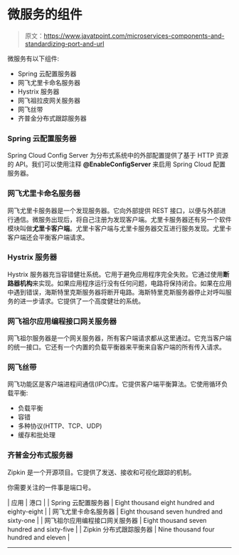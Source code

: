 # 微服务的组件

> 原文：<https://www.javatpoint.com/microservices-components-and-standardizing-port-and-url>

微服务有以下组件:

*   Spring 云配置服务器
*   网飞尤里卡命名服务器
*   Hystrix 服务器
*   网飞祖拉皮网关服务器
*   网飞丝带
*   齐普金分布式跟踪服务器

### Spring 云配置服务器

Spring Cloud Config Server 为分布式系统中的外部配置提供了基于 HTTP 资源的 API。我们可以使用注释 **@EnableConfigServer** 来启用 Spring Cloud 配置服务器。

### 网飞尤里卡命名服务器

网飞尤里卡服务器是一个发现服务器。它向外部提供 REST 接口，以便与外部进行通信。微服务出现后，将自己注册为发现客户端。尤里卡服务器还有另一个软件模块叫做**尤里卡客户端**。尤里卡客户端与尤里卡服务器交互进行服务发现。尤里卡客户端还会平衡客户端请求。

### Hystrix 服务器

Hystrix 服务器充当容错健壮系统。它用于避免应用程序完全失败。它通过使用**断路器机构**来实现。如果应用程序运行没有任何问题，电路将保持闭合。如果在应用中遇到错误，海斯特里克斯服务器将断开电路。海斯特里克斯服务器停止对呼叫服务的进一步请求。它提供了一个高度健壮的系统。

### 网飞祖尔应用编程接口网关服务器

网飞祖尔服务器是一个网关服务器，所有客户端请求都从这里通过。它充当客户端的统一接口。它还有一个内置的负载平衡器来平衡来自客户端的所有传入请求。

### 网飞丝带

网飞功能区是客户端进程间通信(IPC)库。它提供客户端平衡算法。它使用循环负载平衡:

*   负载平衡
*   容错
*   多种协议(HTTP、TCP、UDP)
*   缓存和批处理

### 齐普金分布式服务器

Zipkin 是一个开源项目。它提供了发送、接收和可视化跟踪的机制。

你需要关注的一件事是端口号。

| 应用 | 港口 |
| Spring 云配置服务器 | Eight thousand eight hundred and eighty-eight |
| 网飞尤里卡命名服务器 | Eight thousand seven hundred and sixty-one |
| 网飞祖尔应用编程接口网关服务器 | Eight thousand seven hundred and sixty-five |
| Zipkin 分布式跟踪服务器 | Nine thousand four hundred and eleven |

* * *